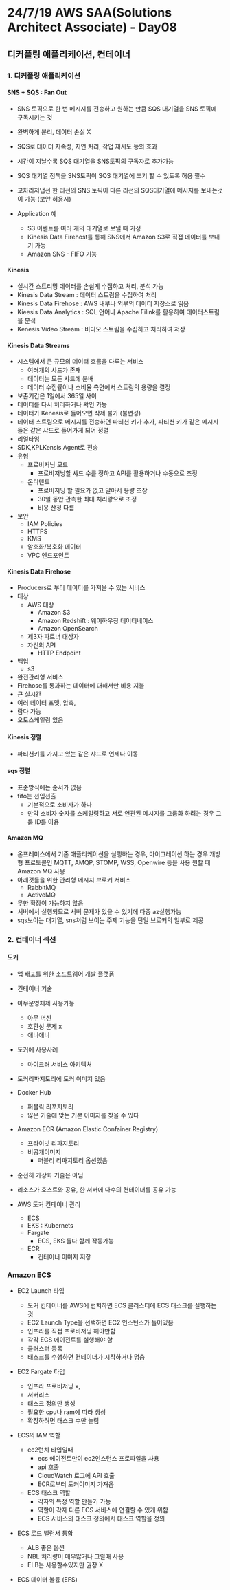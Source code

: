 # 24/7/19 AWS SAA(Solutions Architect Associate) - Day08

## 디커플링 애플리케이션, 컨테이너

### 1. 디커플링 애플리케이션

#### SNS + SQS : Fan Out

- SNS 토픽으로 한 번 메시지를 전송하고 원하는 만큼 SQS 대기열을 SNS 토픽에 구독시키는 것
- 완벽하게 분리, 데이터 손실 X
- SQS로 데이터 지속성, 지연 처리, 작업 재시도 등의 효과
- 시간이 지날수록 SQS 대기열을 SNS토픽의 구독자로 추가가능
- SQS 대기열 정책을 SNS토픽이 SQS 대기열에 쓰기 할 수 있도록 허용 필수
- 교차리저냅선 한 리전의 SNS 토픽이 다른 리전의 SQS대기열에 메시지를 보내는것이 가능 (보안 허용시)

- Application 예
  - S3 이벤트를 여러 개의 대기열로 보낼 때 가정
  - Kinesis Data Firehost를 통해 SNS에서 Amazon S3로 직접 데이터를 보내기 가능
  - Amazon SNS - FIFO 기능

#### Kinesis

- 실시간 스트리밍 데이터를 손쉽게 수집하고 처리, 분석 가능
- Kinesis Data Stream : 데이터 스트림을 수집하여 처리
- Kinesis Data Firehose : AWS 내부나 외부의 데이터 저장소로 읽음
- Kieesis Data Analytics : SQL 언어나 Apache Filink를 활용하여 데이터스트림을 분석
- Kenesis Video Stream : 비디오 스트림을 수집하고 처리하여 저장

#### Kinesis Data Streams

- 시스템에서 큰 규모의 데이터 흐름을 다루는 서비스
  - 여러개의 샤드가 존재
  - 데이터는 모든 샤드에 분배
  - 데이터 수집률이나 소비율 측면에서 스트림의 용량을 결정
- 보존기간은 1일에서 365일 사이
- 데이터를 다시 처리하거나 확인 가능
- 데이터가 Kenesis로 들어오면 삭제 불가 (불변성)
- 데이터 스트림으로 메시지를 전송하면 파티션 키가 추가, 파티션 키가 같은 메시지들은 같은 샤드로 들어가게 되어 정렬
- 리얼타임
- SDK,KPLKensis Agent로 전송
- 유형
  - 프로비저닝 모드
    - 프로비저닝할 샤드 수를 정하고 API를 활용하거나 수동으로 조정
  - 온디맨드
    - 프로비저닝 할 필요가 없고 알아서 용량 조장
    - 30일 동안 관측한 최대 처리량으로 조정
    - 비용 산정 다름
- 보안
  - IAM Policies
  - HTTPS
  - KMS
  - 암호화/복호화 데이터
  - VPC 엔드포인트

#### Kinesis Data Firehose

- Producers로 부터 데이터를 가져올 수 있는 서비스
- 대상
  - AWS 대상
    - Amazon S3
    - Amazon Redshift : 웨어하우징 데이터베이스
    - Amazon OpenSearch
  - 제3자 파트너 대상자
  - 자신의 API
    - HTTP Endpoint
- 백업
  - s3
- 완전관리형 서비스
- Firehose를 통과하는 데이터에 대해서만 비용 지불
- 근 실시간
- 여러 데이터 포맷, 압축,
- 람다 가능
- 오토스케일링 있음

#### Kinesis 정렬 

- 파티션키를 가지고 있는 같은 샤드로 언제나 이동

#### sqs 정렬

- 표준방식에는 순서가 없음
- fifo는 선입선출
  - 기본적으로 소비자가 하나
  - 만약 소비자 숫자를 스케일링하고 서로 연관된 메시지를 그룹화 하려는 경우 그룹 ID를 이용

#### Amazon MQ

- 온프레미스에서 기존 애플리케이션을 실행하는 경우, 마이그레이션 하는 경우 개방형 프로토콜인 MQTT, AMQP, STOMP, WSS, Openwire 등을 사용 원할 때 Amazon MQ 사용
- 아래것들을 위한 관리형 메시지 브로커 서비스
  - RabbitMQ
  - ActiveMQ
- 무한 확장이 가능하지 않음
- 서버에서 실행되므로 서버 문제가 있을 수 있기에 다중 az실행가능
- sqs보이는 대기열, sns처럼 보이는 주제 기능을 단일 브로커의 일부로 제공

### 2. 컨테이너 섹션

#### 도커

- 앱 배포를 위한 소프트웨어 개발 플랫폼
- 컨테이너 기술
- 아무운영체제 사용가능
  - 아무 머신
  - 호환성 문제 x
  - 애니애니
- 도커에 사용사례
  - 마이크러 서비스 아키텍처

- 도커리파지토리에 도커 이미지 있음
- Docker Hub
  - 퍼블릭 리포지토리
  - 많은 기술에 맞는 기본 이미지를 찾을 수 있다
- Amazon ECR (Amazon Elastic Confainer Registry)
  - 프라이빗 리파지토리
  - 비공개이미지
    - 퍼블리 리파지토리 옵션있음
- 순전히 가상화 기술은 아님
- 리소스가 호스트와 공유, 한 서버에 다수의 컨테이너를 공유 가능
- AWS 도커 컨테이너 관리
  - ECS 
  - EKS : Kubernets
  - Fargate
    - ECS, EKS 둘다 함께 작동가능
  - ECR
    - 컨테이너 이미지 저장

### Amazon ECS

- EC2 Launch 타입

  - 도커 컨테이너를 AWS에 런치하면 ECS 클러스터에 ECS 태스크를 실행하는 것
  - EC2 Launch Type을 선택하면 EC2 인스턴스가 들어있음
  - 인프라를 직접 프로비저닝 해야만함
  - 각각 ECS 에이전트를 실행해야 함
  - 클러스터 등록
  - 태스크를 수행하면 컨테이너가 시작하거나 멈춤

- EC2 Fargate 타입

  - 인프라 프로비저닝 x,  
  - 서버리스
  - 태스크 정의만 생성
  - 필요한 cpu나 ram에 따라 생성
  - 확장하려면 태스크 수만 늘림

- ECS의 IAM 역할

  - ec2런치 타입일때
    - ecs 에이전트만이 ec2인스턴스 프로파일을 사용
    - api 호출
    - CloudWatch 로그에 API 호출
    - ECR로부터 도커이미지 가져옴
  - ECS 태스크 역할
    - 각자의 특정 역할 만들기 가능
    - 역할이 각자 다른 ECS 서비스에 연결할 수 있게 위함
    - ECS 서비스의 태스크 정의에서 태스크 역할을 정의

- ECS 로드 밸런서 통합

  - ALB 좋은 옵션
  - NBL 처리량이 매우많거나 그럴때 사용
  - ELB는 사용할수있지만 권장 X

- ECS 데이터 볼륨 (EFS)

  

